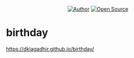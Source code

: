 <p align="center">
<a href="https://github.com/dklagadhir"><img title="Author" src="https://img.shields.io/badge/Author-dk lagadhir-red.svg?style=for-the-badge&logo=github"></a>
<a href="#"><img title="Open Source" src="https://img.shields.io/badge/Open%20Source-%E2%9D%A4-green?style=for-the-badge"></a>



# birthday
 https://dklagadhir.github.io/birthday/

